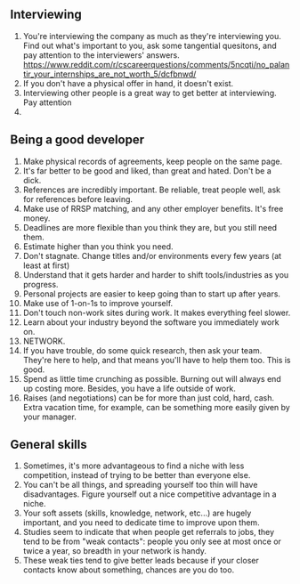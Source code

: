 ## Interviewing
1. You're interviewing the company as much as they're interviewing you. Find out what's important to you, ask some tangential quesitons, and pay attention to the interviewers' answers. https://www.reddit.com/r/cscareerquestions/comments/5ncqti/no_palantir_your_internships_are_not_worth_5/dcfbnwd/
1. If you don't have a physical offer in hand, it doesn't exist.
1. Interviewing other people is a great way to get better at interviewing. Pay attention
1. 


## Being a good developer
1. Make physical records of agreements, keep people on the same page.
1. It's far better to be good and liked, than great and hated. Don't be a dick.
1. References are incredibly important. Be reliable, treat people well, ask for references before leaving.
1. Make use of RRSP matching, and any other employer benefits. It's free money.
1. Deadlines are more flexible than you think they are, but you still need them.
1. Estimate higher than you think you need.
1. Don't stagnate. Change titles and/or environments every few years (at least at first)
1. Understand that it gets harder and harder to shift tools/industries as you progress.
1. Personal projects are easier to keep going than to start up after years.
1. Make use of 1-on-1s to improve yourself.
1. Don't touch non-work sites during work. It makes everything feel slower.
1. Learn about your industry beyond the software you immediately work on.
1. NETWORK.
1. If you have trouble, do some quick research, then ask your team. They're here to help, and that means you'll have to help them too. This is good.
1. Spend as little time crunching as possible. Burning out will always end up costing more. Besides, you have a life outside of work.
1. Raises (and negotiations) can be for more than just cold, hard, cash. Extra vacation time, for example, can be something more easily given by your manager.


## General skills
1. Sometimes, it's more advantageous to find a niche with less competition, instead of trying to be better than everyone else.
1. You can't be all things, and spreading yourself too thin will have disadvantages. Figure yourself out a nice competitive advantage in a niche.
1. Your soft assets (skills, knowledge, network, etc...) are hugely important, and you need to dedicate time to improve upon them.
1. Studies seem to indicate that when people get referrals to jobs, they tend to be from "weak contacts": people you only see at most once or twice a year, so breadth in your network is handy.
1. These weak ties tend to give better leads because if your closer contacts know about something, chances are you do too.
